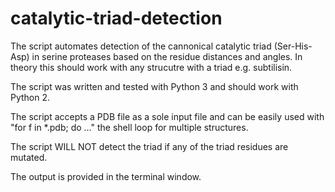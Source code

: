 # catalytic-triad-detection
The script automates detection of the cannonical catalytic triad (Ser-His-Asp) in serine proteases based on the residue
distances and angles. In theory this should work with any strucutre with a triad e.g. subtilisin.

The script was written and tested with Python 3 and should work with Python 2.

The script accepts a PDB file as a sole input file and can be easily used with "for f in *.pdb; do ..." the shell loop for multiple structures.

The script WILL NOT detect the triad if any of the triad residues are mutated.

The output is provided in the terminal window.
